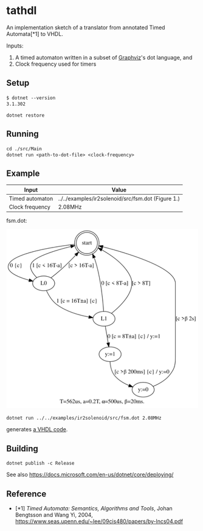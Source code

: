 # tathdl

An implementation sketch of a translator from annotated Timed Automata[*1] to VHDL.

Inputs:
1. A timed automaton written in a subset of [Graphviz](https://graphviz.org/)'s dot language, and
2. Clock frequency used for timers

## Setup

```
$ dotnet --version
3.1.302
```
```shell
dotnet restore
```

## Running

```shell
cd ./src/Main
dotnet run <path-to-dot-file> <clock-frequency>
```

## Example

Input | Value
---- | ----
Timed automaton | ../../examples/ir2solenoid/src/fsm.dot (Figure 1.)
Clock frequency | 2.08MHz

fsm.dot:

![](./examples/ir2solenoid/output/fsm.svg)

```shell
dotnet run ../../examples/ir2solenoid/src/fsm.dot 2.08MHz
```

generates [a VHDL code](./examples/ir2solenoid/output/clock2_08MHz.vhd).

## Building

```shell
dotnet publish -c Release
```

See also https://docs.microsoft.com/en-us/dotnet/core/deploying/

## Reference

- [*1] *Timed Automata: Semantics, Algorithms and Tools*, Johan Bengtsson and Wang Yi, 2004, https://www.seas.upenn.edu/~lee/09cis480/papers/by-lncs04.pdf
